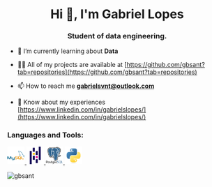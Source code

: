 <h1 align="center">Hi 👋, I'm Gabriel Lopes</h1>
<h3 align="center">Student of data engineering.</h3>

- 🌱 I’m currently learning about **Data**

- 👨‍💻 All of my projects are available at [https://github.com/gbsant?tab=repositories](https://github.com/gbsant?tab=repositories)

- 📫 How to reach me **gabrielsvnt@outlook.com**

- 📄 Know about my experiences [https://www.linkedin.com/in/gabrielslopes/](https://www.linkedin.com/in/gabrielslopes/)

<h3 align="left">Languages and Tools:</h3>
<p align="left"> <a href="https://www.mysql.com/" target="_blank" rel="noreferrer"> <img src="https://raw.githubusercontent.com/devicons/devicon/master/icons/mysql/mysql-original-wordmark.svg" alt="mysql" width="40" height="40"/> </a> <a href="https://pandas.pydata.org/" target="_blank" rel="noreferrer"> <img src="https://raw.githubusercontent.com/devicons/devicon/2ae2a900d2f041da66e950e4d48052658d850630/icons/pandas/pandas-original.svg" alt="pandas" width="40" height="40"/> </a> <a href="https://www.postgresql.org" target="_blank" rel="noreferrer"> <img src="https://raw.githubusercontent.com/devicons/devicon/master/icons/postgresql/postgresql-original-wordmark.svg" alt="postgresql" width="40" height="40"/> </a> <a href="https://www.python.org" target="_blank" rel="noreferrer"> <img src="https://raw.githubusercontent.com/devicons/devicon/master/icons/python/python-original.svg" alt="python" width="40" height="40"/> </a> </p>

<p><img align="center" src="https://github-readme-stats.vercel.app/api/top-langs?username=gbsant&show_icons=true&locale=en&layout=compact" alt="gbsant" /></p>
